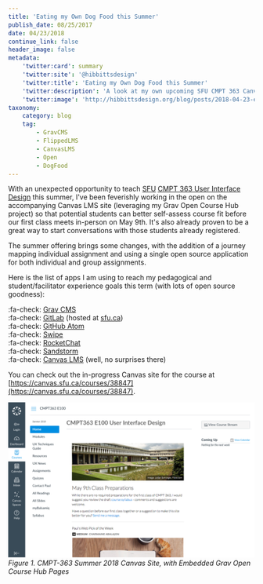 ```yaml
---
title: 'Eating my Own Dog Food this Summer'
publish_date: 08/25/2017
date: 04/23/2018
continue_link: false
header_image: false
metadata:
    'twitter:card': summary
    'twitter:site': '@hibbittsdesign'
    'twitter:title': 'Eating my Own Dog Food this Summer'
    'twitter:description': 'A look at my own upcoming SFU CMPT 363 Canvas LMS  site, built using the Grav Open Course Hub. Also includes a list of all apps used.'
    'twitter:image': 'http://hibbittsdesign.org/blog/posts/2018-04-23-eating-my-own-dog-food-this-summer/cmpt-363-182.png'
taxonomy:
    category: blog
    tag:
        - GravCMS
        - FlippedLMS
        - CanvasLMS
        - Open
        - DogFood
---
```


With an unexpected opportunity to teach [SFU](http://www.sfu.ca/) [CMPT 363 User Interface Design](https://www.sfu.ca/students/calendar/2018/summer/courses/cmpt/363.html) this summer, I've been feverishly working in the open on the accompanying Canvas LMS site (leveraging my Grav Open Course Hub project) so that potential students can better self-assess course fit before our first class meets in-person on May 9th. It's also already proven to be a great way to start conversations with those students already registered.

The summer offering brings some changes, with the addition of a journey mapping individual assignment and using a single open source application for both individual and group assignments.

Here is the list of apps I am using to reach my pedagogical and student/facilitator experience goals this term (with lots of open source goodness):  

:fa-check: [Grav CMS](https://getgrav.org/)  
:fa-check: [GitLab](https://about.gitlab.com/) (hosted at [sfu.ca](http://www.sfu.ca/))  
:fa-check: [GitHub Atom](https://atom.io/)  
:fa-check: [Swipe](https://desktop.github.com/)  
:fa-check: [RocketChat](https://rocket.chat/)  
:fa-check: [Sandstorm](https://sandstorm.io/)  
:fa-check: [Canvas LMS](https://www.canvaslms.com/) (well, no surprises there)  

You can check out the in-progress Canvas site for the course at [https://canvas.sfu.ca/courses/38847](https://canvas.sfu.ca/courses/38847).

![CMPT-363 Summer 2018 Canvas Site, with Embedded Grav Open Course Hub Pages](cmpt-363-182.png)
_Figure 1. CMPT-363 Summer 2018 Canvas Site, with Embedded Grav Open Course Hub Pages_
